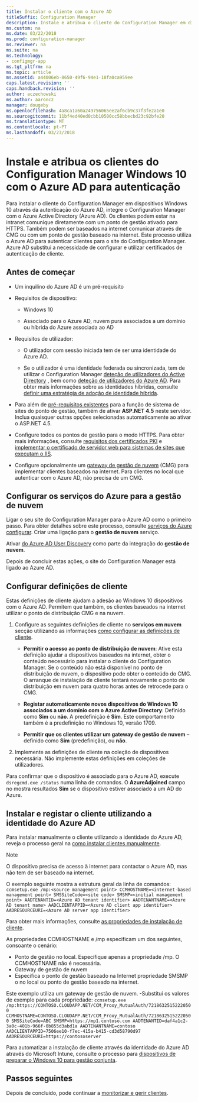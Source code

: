 ```yaml
---
title: Instalar o cliente com o Azure AD
titleSuffix: Configuration Manager
description: Instale e atribua o cliente do Configuration Manager em dispositivos Windows 10 com o Azure Active Directory para autenticação
ms.custom: na
ms.date: 03/22/2018
ms.prod: configuration-manager
ms.reviewer: na
ms.suite: na
ms.technology:
- configmgr-app
ms.tgt_pltfrm: na
ms.topic: article
ms.assetid: a44006eb-8650-49f6-94e1-18fa0ca959ee
caps.latest.revision: ''
caps.handback.revision: ''
author: aczechowski
ms.author: aaroncz
manager: dougeby
ms.openlocfilehash: 4a8ca1a60a249756065ee2af6cb9c37f3fe2a1e0
ms.sourcegitcommit: 11bf4ed40ed0cbb10500cc58bbecbd23c92bfe20
ms.translationtype: MT
ms.contentlocale: pt-PT
ms.lasthandoff: 03/23/2018
---
```

# <a name="install-and-assign-configuration-manager-windows-10-clients-using-azure-ad-for-authentication"></a>Instale e atribua os clientes do Configuration Manager Windows 10 com o Azure AD para autenticação

Para instalar o cliente do Configuration Manager em dispositivos Windows 10 através da autenticação do Azure AD, integre o Configuration Manager com o Azure Active Directory (Azure AD). Os clientes podem estar na intranet comunique diretamente com um ponto de gestão ativado para HTTPS. Também podem ser baseados na internet comunicar através de CMG ou com um ponto de gestão baseado na internet. Este processo utiliza o Azure AD para autenticar clientes para o site do Configuration Manager. Azure AD substitui a necessidade de configurar e utilizar certificados de autenticação de cliente.



## <a name="before-you-begin"></a>Antes de começar

- Um inquilino do Azure AD é um pré-requisito  

- Requisitos de dispositivo:  

    - Windows 10  

    - Associado para o Azure AD, nuvem pura associados a um domínio ou híbrida do Azure associada ao AD  

- Requisitos de utilizador:  

    - O utilizador com sessão iniciada tem de ser uma identidade do Azure AD.   

    - Se o utilizador é uma identidade federada ou sincronizada, tem de utilizar o Configuration Manager [deteção de utilizadores do Active Directory](/sccm/core/servers/deploy/configure/about-discovery-methods#bkmk_aboutUser) , bem como [deteção de utilizadores do Azure AD](/sccm/core/servers/deploy/configure/about-discovery-methods#azureaddisc). Para obter mais informações sobre as identidades híbridas, consulte [definir uma estratégia de adoção de identidade híbrida](/azure/active-directory/active-directory-hybrid-identity-design-considerations-identity-adoption-strategy).<!--497750-->  

- Para além de [pré-requisitos existentes](/sccm/core/plan-design/configs/site-and-site-system-prerequisites#bkmk_2012MPpreq) para a função de sistema de sites do ponto de gestão, também de ativar **ASP.NET 4.5** neste servidor. Inclua quaisquer outras opções selecionadas automaticamente ao ativar o ASP.NET 4.5.  

- Configure todos os pontos de gestão para o modo HTTPS. Para obter mais informações, consulte [requisitos dos certificados PKI](/sccm/core/plan-design/network/pki-certificate-requirements) e [implementar o certificado de servidor web para sistemas de sites que executam o IIS](/sccm/core/plan-design/network/example-deployment-of-pki-certificates#BKMK_webserver2008_cm2012).  

- Configure opcionalmente um [gateway de gestão de nuvem](/sccm/core/clients/manage/cmg/plan-cloud-management-gateway) (CMG) para implementar clientes baseados na internet. Para clientes no local que autenticar com o Azure AD, não precisa de um CMG.  


## <a name="configure-azure-services-for-cloud-management"></a>Configurar os serviços do Azure para a gestão de nuvem

Ligar o seu site do Configuration Manager para o Azure AD como o primeiro passo. Para obter detalhes sobre este processo, consulte [serviços do Azure configurar](/sccm/core/servers/deploy/configure/azure-services-wizard). Criar uma ligação para o **gestão de nuvem** serviço.

Ativar [do Azure AD User Discovery](/sccm/core/servers/deploy/configure/configure-discovery-methods#azureaadisc) como parte da integração do **gestão de nuvem**. 

Depois de concluir estas ações, o site do Configuration Manager está ligado ao Azure AD. 



## <a name="configure-client-settings"></a>Configurar definições de cliente

Estas definições de cliente ajudam a adesão ao Windows 10 dispositivos com o Azure AD. Permitem que também, os clientes baseados na internet utilizar o ponto de distribuição CMG e na nuvem.

1.  Configure as seguintes definições de cliente no **serviços em nuvem** secção utilizando as informações [como configurar as definições de cliente](/sccm/core/clients/deploy/configure-client-settings).  

    - **Permitir o acesso ao ponto de distribuição de nuvem**: Ative esta definição ajudar a dispositivos baseados na internet, obter o conteúdo necessário para instalar o cliente do Configuration Manager. Se o conteúdo não está disponível no ponto de distribuição de nuvem, o dispositivo pode obter o conteúdo do CMG. O arranque de instalação de cliente tentará novamente o ponto de distribuição em nuvem para quatro horas antes de retrocede para o CMG.<!--495533-->  

    - **Registar automaticamente novos dispositivos do Windows 10 associados a um domínio com o Azure Active Directory**: Definido como **Sim** ou **não**. A predefinição é **Sim**. Este comportamento também é a predefinição no Windows 10, versão 1709.

    - **Permitir que os clientes utilizar um gateway de gestão de nuvem** – definido como **Sim** (predefinição), ou **não**.  

2.  Implemente as definições de cliente na coleção de dispositivos necessária. Não implemente estas definições em coleções de utilizadores.

Para confirmar que o dispositivo é associado para o Azure AD, execute `dsregcmd.exe /status` numa linha de comandos. O **AzureAdjoined** campo no mostra resultados **Sim** se o dispositivo estiver associado a um AD do Azure.



## <a name="install-and-register-the-client-using-azure-ad-identity"></a>Instalar e registar o cliente utilizando a identidade do Azure AD

Para instalar manualmente o cliente utilizando a identidade do Azure AD, reveja o processo geral na [como instalar clientes manualmente](/sccm/core/clients/deploy/deploy-clients-to-windows-computers#BKMK_Manual). 

 > [!Note]  
 > O dispositivo precisa de acesso à internet para contactar o Azure AD, mas não tem de ser baseado na internet. 

O exemplo seguinte mostra a estrutura geral da linha de comandos: `ccmsetup.exe /mp:<source management point> CCMHOSTNAME=<internet-based management point> SMSSiteCode=<site code> SMSMP=<initial management point> AADTENANTID=<Azure AD tenant identifier> AADTENANTNAME=<Azure AD tenant name> AADCLIENTAPPID=<Azure AD client app identifier> AADRESOURCEURI=<Azure AD server app identifier>`

Para obter mais informações, consulte [as propriedades de instalação de cliente](/sccm/core/clients/deploy/about-client-installation-properties).

As propriedades CCMHOSTNAME e /mp especificam um dos seguintes, consoante o cenário:
- Ponto de gestão no local. Especifique apenas a propriedade /mp. O CCMHOSTNAME não é necessária.
- Gateway de gestão de nuvem
- Especifica o ponto de gestão baseado na Internet propriedade SMSMP o no local ou ponto de gestão baseado na internet.

Este exemplo utiliza um gateway de gestão de nuvem. -Substitui os valores de exemplo para cada propriedade: `ccmsetup.exe /mp:https://CONTOSO.CLOUDAPP.NET/CCM_Proxy_MutualAuth/72186325152220500 CCMHOSTNAME=CONTOSO.CLOUDAPP.NET/CCM_Proxy_MutualAuth/72186325152220500 SMSSiteCode=ABC SMSMP=https://mp1.contoso.com AADTENANTID=daf4a1c2-3a0c-401b-966f-0b855d3abd1a AADTENANTNAME=contoso AADCLIENTAPPID=7506ee10-f7ec-415a-b415-cd3d58790d97 AADRESOURCEURI=https://contososerver`

Para automatizar a instalação de cliente através da identidade do Azure AD através do Microsoft Intune, consulte o processo para [dispositivos de preparar o Windows 10 para gestão conjunta](/sccm/core/clients/manage/co-management-prepare#command-line-to-install-configuration-manager-client).



## <a name="next-steps"></a>Passos seguintes

Depois de concluído, pode continuar a [monitorizar e gerir clientes](/sccm/core/clients/manage/monitor-clients).
